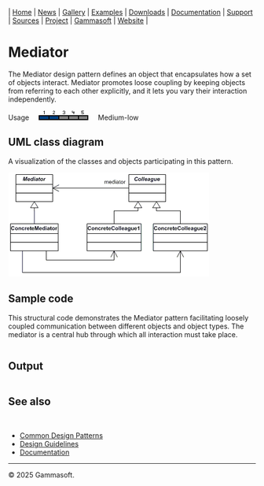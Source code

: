 | [Home](home.md) | [News](news.md) | [Gallery](gallery.md) | [Examples](examples.md) | [Downloads](downloads.md) | [Documentation](documentation.md) | [Support](support.md) | [Sources](https://github.com/gammasoft71/xtd) | [Project](https://sourceforge.net/projects/xtdpro/) | [Gammasoft](gammasoft.md) | [Website](https://gammasoft71.github.io/xtd) |

# Mediator

The Mediator design pattern defines an object that encapsulates how a set of objects interact. Mediator promotes loose coupling by keeping objects from referring to each other explicitly, and it lets you vary their interaction independently.

Usage     ![Usage](pictures/usage2.png)     Medium-low

## UML class diagram

A visualization of the classes and objects participating in this pattern.

![diagram](pictures/diagrams/uml/design_patterns/mediator.png)

## Sample code

This structural code demonstrates the Mediator pattern facilitating loosely coupled communication between different objects and object types. The mediator is a central hub through which all interaction must take place.

```cpp

```

## Output

```

```

## See also
​
* [Common Design Patterns](common_design_patterns.md)
* [Design Guidelines](design_guidelines.md)
* [Documentation](documentation.md)

______________________________________________________________________________________________

© 2025 Gammasoft.
